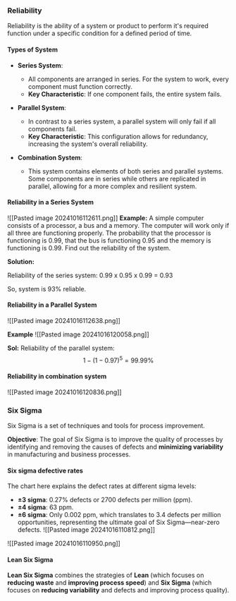 ### Reliability
Reliability is the ability of a system or product to perform it's required function under a specific condition for a defined period of time.
#### **Types of System**

- **Series System**:
    
    - All components are arranged in series. For the system to work, every component must function correctly.
    - **Key Characteristic**: If one component fails, the entire system fails.
- **Parallel System**:
    
    - In contrast to a series system, a parallel system will only fail if all components fail.
    - **Key Characteristic**: This configuration allows for redundancy, increasing the system's overall reliability.
- **Combination System**:
    
    - This system contains elements of both series and parallel systems. Some components are in series while others are replicated in parallel, allowing for a more complex and resilient system.

#### Reliability in a Series System
![[Pasted image 20241016112611.png]]
**Example:**
A simple computer consists of a processor, a bus and a memory. The computer will work only  if all three are functioning properly. The probability that the processor is functioning is 0.99, that the bus is functioning 0.95 and the memory is functioning is 0.99. Find out the reliability of the system.

**Solution:**

Reliability of the series system:
0.99 x 0.95 x 0.99 = 0.93

So, system is 93% reliable.


#### Reliability in a Parallel System
![[Pasted image 20241016112638.png]]

**Example**
![[Pasted image 20241016120058.png]]

**Sol:**
Reliability of the parallel system:
$$1 - (1 - 0.97)^5 = 99.99\%$$

#### Reliability in combination system
![[Pasted image 20241016120836.png]]






### Six Sigma
Six Sigma is a set of techniques and tools for process improvement.

**Objective**: The goal of Six Sigma is to improve the quality of processes by identifying and removing the causes of defects and **minimizing variability** in manufacturing and business processes.

#### Six sigma defective rates

The chart here explains the defect rates at different sigma levels:

- **±3 sigma**: 0.27% defects or 2700 defects per million (ppm).
- **±4 sigma**: 63 ppm.
- **±6 sigma**: Only 0.002 ppm, which translates to 3.4 defects per million opportunities, representing the ultimate goal of Six Sigma—near-zero defects.
![[Pasted image 20241016110812.png]]


![[Pasted image 20241016110950.png]]

#### Lean Six Sigma
**Lean Six Sigma** combines the strategies of **Lean** (which focuses on **reducing waste** and **improving process speed**) and **Six Sigma** (which focuses on **reducing variability** and defects and improving process quality).





